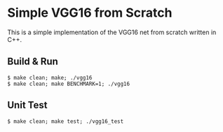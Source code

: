 # Simple VGG16 from Scratch

This is a simple implementation of the VGG16 net from scratch written in C++.

## Build & Run

```
$ make clean; make; ./vgg16
$ make clean; make BENCHMARK=1; ./vgg16
```

## Unit Test

```
$ make clean; make test; ./vgg16_test
```